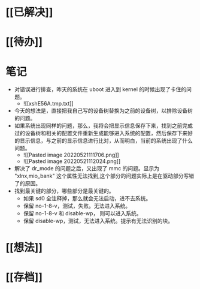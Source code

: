 # [[已解决]]

# [[待办]]

# 笔记
- 对错误进行排查，昨天的系统在 uboot 进入到 kernel 的时候出现了卡住的问题。
	- ![[xshE56A.tmp.txt]]
- 今天的想法是，直接把我自己写的设备树替换为之前的设备树，以排除设备树的问题。
- 如果系统出现同样的问题，那么，我将会把显示信息保存下来，找到之前完成过的设备树和相关的配置文件重新生成能够进入系统的配置，然后保存下来好的显示信息，与之前的显示信息进行比对，从而明白，当前的系统出现了什么问题。
	- ![[Pasted image 20220521111706.png]]
	- ![[Pasted image 20220521112024.png]]
- 解决了 dr_mode 的问题之后，又出现了 mmc 的问题。显示为 "xlnx,mio_bank" 这个属性无法找到,这个部分的问题实际上是在驱动部分写错了的原因。
- 找到最关键的部分，哪些部分是最关键的。
	- 如果 sd0 全注释掉，那么就会无法启动，进不去系统。
	- 保留 no-1-8-v，测试，失败。无法进入系统。
	- 保留 no-1-8-v 和 disable-wp， 则可以进入系统。
	- 保留 disable-wp，测试，无法进入系统。提示有无法识别的块。
# [[想法]]

# [[存档]]